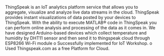 ThingSpeak is an IoT analytics platform service that allows you to aggregate, visualize and analyze live data streams in the cloud. ThingSpeak provides instant visualizations of data posted by your devices to ThingSpeak. With the ability to execute MATLAB® code in ThingSpeak you can perform online analysis and processing of the data as it comes in.
We have designed Arduino-based devices which collect temperature and humidity by DHT11 sensor and then send it to thingspeak cloud through  ESP8266 Wi-Fi module
o Successfully implemented for IoT Workshop.
o Used Thingspeak.com as a free Platform for Cloud.
